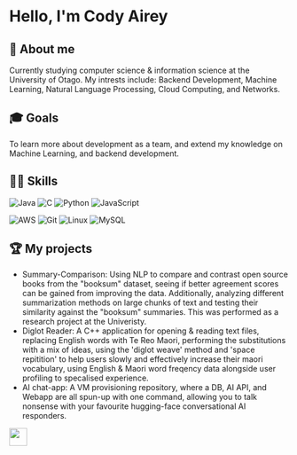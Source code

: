 <!-- Comments
- Markdown cheatsheet
  https://github.com/adam-p/markdown-here/wiki/Markdown-Cheatsheet 

- Bunch of README templates, but don't go too crazy 
  https://github.com/durgeshsamariya/awesome-github-profile-readme-templates/tree/master/templates
-->

# Hello, I'm Cody Airey

## 🌱 About me
Currently studying computer science & information science at the University of Otago. My intrests include: Backend Development, Machine Learning, Natural Language Processing, Cloud Computing, and Networks.


## 🎓 Goals 
To learn more about development as a team, and extend my knowledge on Machine Learning, and backend development.

## 🧑‍💻 Skills

<!-- You can find a bunch of badges here https://github.com/Ileriayo/markdown-badges#-frameworks-platforms-and-libraries -->
    
   ![Java](https://img.shields.io/badge/java-%23ED8B00.svg?style=for-the-badge&logo=openjdk&logoColor=white)
   ![C](https://img.shields.io/badge/c-%2300599C.svg?style=for-the-badge&logo=c&logoColor=white)
   ![Python](https://img.shields.io/badge/Python%20-%2314354C.svg?style=for-the-badge&logo=python&logoColor=white) 
   ![JavaScript](https://img.shields.io/badge/JavaScript%20-%23F7DF1E.svg?style=for-the-badge&logo=javascript&logoColor=black)

   ![AWS](https://img.shields.io/badge/AWS-%23FF9900.svg?style=for-the-badge&logo=amazon-aws&logoColor=white) 
   ![Git](https://img.shields.io/badge/git-%23F05033.svg?style=for-the-badge&logo=git&logoColor=white)
   ![Linux](https://img.shields.io/badge/Linux-FCC624?style=for-the-badge&logo=linux&logoColor=black)
   ![MySQL](https://img.shields.io/badge/mysql-%2300f.svg?style=for-the-badge&logo=mysql&logoColor=white)

## 🏆 My projects
- Summary-Comparison: Using NLP to compare and contrast open source books from the "booksum" dataset, seeing if better agreement scores can be gained from improving the data. Additionally, analyzing different summarization methods on large chunks of text and testing their similarity against the "booksum" summaries. This was performed as a research project at the Univeristy.
- Diglot Reader: A C++ application for opening & reading text files, replacing English words with Te Reo Maori, performing the substitutions with a mix of ideas, using the 'diglot weave' method and 'space repitition' to help users slowly and effectively increase their maori vocabulary, using English & Maori word freqency data alongside user profiling to specalised experience.
- AI chat-app: A VM provisioning repository, where a DB, AI API, and Webapp are all spun-up with one command, allowing you to talk nonsense with your favourite hugging-face conversational AI responders.

<!-- ## 📈 Stats --> 
<!-- info on this plugin: https://github.com/anuraghazra/github-readme-stats#readme -->
<!-- ![](https://github-readme-stats.vercel.app/api?username=CodyAirey&count_private=true&show_icons=true&theme=github_dark&hide=contribs) -->

<!-- ![Top Langs](https://github-readme-stats.vercel.app/api/top-langs/?username=CodyAirey) -->


<a href = 'https://www.linkedin.com/in/cody-airey-501189277'> <img width = '32px' align= 'center' src="https://raw.githubusercontent.com/rahulbanerjee26/githubAboutMeGenerator/main/icons/linked-in-alt.svg"/></a> 
